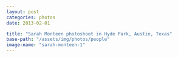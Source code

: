 ```yaml
---
layout: post
categories: photos
date: 2013-02-01

title: "Sarah Monteen photoshoot in Hyde Park, Austin, Texas"
base-path: "/assets/img/photos/people"
image-name: "sarah-monteen-1"
---
```

